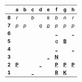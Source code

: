 |     |  a  |  b  |  c  |  d  |  e  |  f  |  g  |  h  |
|:---:|:---:|:---:|:---:|:---:|:---:|:---:|:---:|:---:|
|  **8**  |  _r_  |     |  _b_  |     |  _k_  |  _b_  |  _n_  |  _r_  |
|  **7**  |  _p_  |  _p_  |     |  _q_  |  [_p_](http://localhost:8080/api/chess/play?move=g5e7)  |  _p_  |  _p_  |  _p_  |
|  **6**  |     |     |     |     |     |  [_](http://localhost:8080/api/chess/play?move=g5f6)  |     |  [_](http://localhost:8080/api/chess/play?move=g5h6)  |
|  **5**  |     |     |     |     |     |  _q_  |  [**B**](http://localhost:8080/api/chess/select?square=g5)  |     |
|  **4**  |     |     |     |     |     |  [_](http://localhost:8080/api/chess/play?move=g5f4)  |     |  [_](http://localhost:8080/api/chess/play?move=g5h4)  |
|  **3**  |     |     |     |     |  [_](http://localhost:8080/api/chess/play?move=g5e3)  |  [**N**](http://localhost:8080/api/chess/select?square=f3)  |     |     |
|  **2**  |  [**P**](http://localhost:8080/api/chess/select?square=a2)  |     |     |  [_](http://localhost:8080/api/chess/play?move=g5d2)  |     |  [**P**](https://github.com/grim-kalman)  |  [**P**](http://localhost:8080/api/chess/select?square=g2)  |  [**P**](http://localhost:8080/api/chess/select?square=h2)  |
|  **1**  |     |     |  [_](http://localhost:8080/api/chess/play?move=g5c1)  |     |     |  [**R**](http://localhost:8080/api/chess/select?square=f1)  |  [**K**](http://localhost:8080/api/chess/select?square=g1)  |     |

